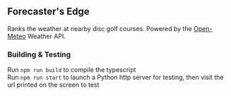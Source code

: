 ## Forecaster's Edge

Ranks the weather at nearby disc golf courses. Powered by the [Open-Meteo](https://open-meteo.com/) Weather API.

### Building & Testing

Run `npm run build` to compile the typescript  
Run `npm run start` to launch a Python http server for testing, then visit the url printed on the screen to test  
